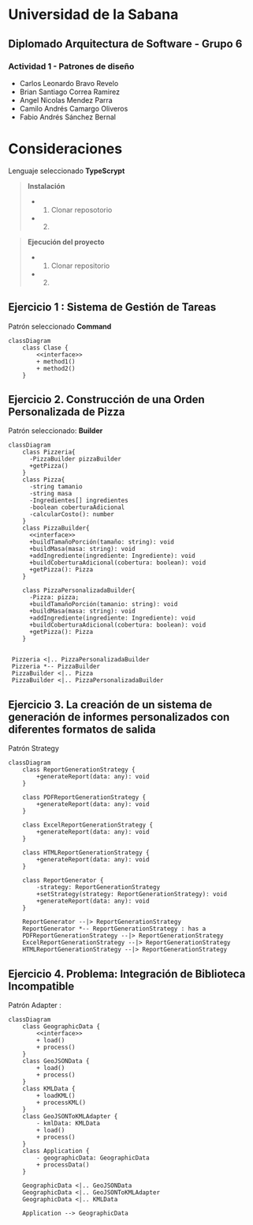 # Universidad de la Sabana 
## Diplomado Arquitectura de Software - Grupo 6
### Actividad 1 - Patrones de diseño

- Carlos Leonardo Bravo Revelo
- Brian Santiago Correa Ramirez
- Angel Nicolas Mendez Parra
- Camilo Andrés Camargo Oliveros
- Fabio Andrés Sánchez Bernal


# Consideraciones

Lenguaje seleccionado **TypeScrypt**
> **Instalación**
> - 1. Clonar reposotorio
> - 2. 

> **Ejecución del proyecto**
> - 1. Clonar repositorio
> - 2. 

## Ejercicio 1 : Sistema de Gestión de Tareas

Patrón seleccionado **Command**

```mermaid
classDiagram
    class Clase {
	    <<interface>>
        + method1()
        + method2()
    }
```    
## Ejercicio 2. Construcción de una Orden Personalizada de Pizza

Patrón seleccionado: **Builder**

```mermaid
classDiagram
    class Pizzeria{
      -PizzaBuilder pizzaBuilder
      +getPizza()
    }
    class Pizza{
      -string tamanio
      -string masa
      -Ingredientes[] ingredientes
      -boolean coberturaAdicional
      -calcularCosto(): number
    }
    class PizzaBuilder{
      <<interface>>
      +buildTamañoPorción(tamaño: string): void
      +buildMasa(masa: string): void
      +addIngrediente(ingrediente: Ingrediente): void
      +buildCoberturaAdicional(cobertura: boolean): void
      +getPizza(): Pizza
    }

    class PizzaPersonalizadaBuilder{
      -Pizza: pizza;
      +buildTamañoPorción(tamanio: string): void
      +buildMasa(masa: string): void
      +addIngrediente(ingrediente: Ingrediente): void
      +buildCoberturaAdicional(cobertura: boolean): void 
      +getPizza(): Pizza
    }


 Pizzeria <|.. PizzaPersonalizadaBuilder
 Pizzeria *-- PizzaBuilder 
 PizzaBuilder <|.. Pizza
 PizzaBuilder <|.. PizzaPersonalizadaBuilder
```  

## Ejercicio 3. La creación de un sistema de generación de informes personalizados con diferentes formatos de salida

Patrón Strategy 

```mermaid
classDiagram
    class ReportGenerationStrategy {
        +generateReport(data: any): void
    }

    class PDFReportGenerationStrategy {
        +generateReport(data: any): void
    }

    class ExcelReportGenerationStrategy {
        +generateReport(data: any): void
    }

    class HTMLReportGenerationStrategy {
        +generateReport(data: any): void
    }

    class ReportGenerator {
        -strategy: ReportGenerationStrategy
        +setStrategy(strategy: ReportGenerationStrategy): void
        +generateReport(data: any): void
    }

    ReportGenerator --|> ReportGenerationStrategy
    ReportGenerator *-- ReportGenerationStrategy : has a
    PDFReportGenerationStrategy --|> ReportGenerationStrategy
    ExcelReportGenerationStrategy --|> ReportGenerationStrategy
    HTMLReportGenerationStrategy --|> ReportGenerationStrategy
```  


## Ejercicio 4. Problema: Integración de Biblioteca Incompatible

Patrón Adapter : 

```mermaid
classDiagram
    class GeographicData {
	    <<interface>>
        + load()
        + process()
    }
    class GeoJSONData {
        + load()
        + process()
    }
    class KMLData {
        + loadKML()
        + processKML()
    }
    class GeoJSONToKMLAdapter {
        - kmlData: KMLData
        + load()
        + process()
    }
    class Application {
        - geographicData: GeographicData
        + processData()
    }

    GeographicData <|.. GeoJSONData
    GeographicData <|.. GeoJSONToKMLAdapter
    GeographicData <|.. KMLData

    Application --> GeographicData

```